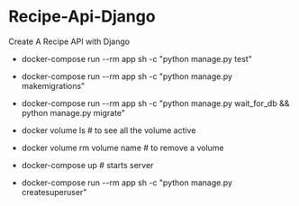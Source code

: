 # Recipe-Api-Django
Create A Recipe API with Django


- docker-compose run --rm app sh -c "python manage.py test"
- docker-compose run --rm app sh -c "python manage.py makemigrations"
- docker-compose run --rm app sh -c "python manage.py wait_for_db && python manage.py migrate"
- docker volume ls   # to see all the volume active
- docker volume rm volume name   # to remove a volume

- docker-compose up  # starts server
- docker-compose run --rm app sh -c "python manage.py createsuperuser"

